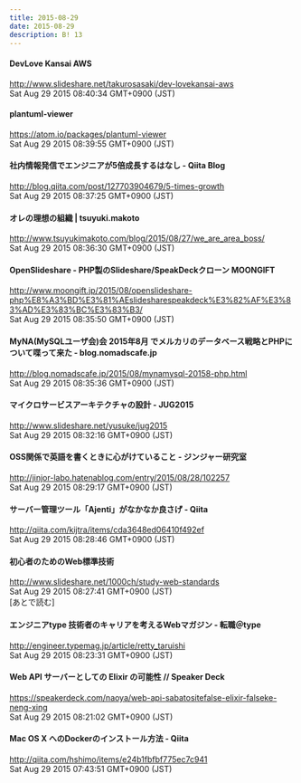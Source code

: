 ```yaml
---
title: 2015-08-29
date: 2015-08-29
description: B! 13
---
```


#### DevLove Kansai AWS
http://www.slideshare.net/takurosasaki/dev-lovekansai-aws<br>
Sat Aug 29 2015 08:40:34 GMT+0900 (JST)<br>


#### plantuml-viewer
https://atom.io/packages/plantuml-viewer<br>
Sat Aug 29 2015 08:39:55 GMT+0900 (JST)<br>


#### 社内情報発信でエンジニアが5倍成長するはなし - Qiita Blog
http://blog.qiita.com/post/127703904679/5-times-growth<br>
Sat Aug 29 2015 08:37:25 GMT+0900 (JST)<br>


#### オレの理想の組織 | tsuyuki.makoto
http://www.tsuyukimakoto.com/blog/2015/08/27/we_are_area_boss/<br>
Sat Aug 29 2015 08:36:30 GMT+0900 (JST)<br>


#### OpenSlideshare - PHP製のSlideshare/SpeakDeckクローン MOONGIFT
http://www.moongift.jp/2015/08/openslideshare-php%E8%A3%BD%E3%81%AEslidesharespeakdeck%E3%82%AF%E3%83%AD%E3%83%BC%E3%83%B3/<br>
Sat Aug 29 2015 08:35:50 GMT+0900 (JST)<br>


#### MyNA(MySQLユーザ会)会 2015年8月 でメルカリのデータベース戦略とPHPについて喋って来た - blog.nomadscafe.jp
http://blog.nomadscafe.jp/2015/08/mynamysql-20158-php.html<br>
Sat Aug 29 2015 08:35:36 GMT+0900 (JST)<br>


#### マイクロサービスアーキテクチャの設計 - JUG2015
http://www.slideshare.net/yusuke/jug2015<br>
Sat Aug 29 2015 08:32:16 GMT+0900 (JST)<br>


#### OSS関係で英語を書くときに心がけていること - ジンジャー研究室
http://jinjor-labo.hatenablog.com/entry/2015/08/28/102257<br>
Sat Aug 29 2015 08:29:17 GMT+0900 (JST)<br>


#### サーバー管理ツール「Ajenti」がなかなか良さげ - Qiita
http://qiita.com/kijtra/items/cda3648ed06410f492ef<br>
Sat Aug 29 2015 08:28:46 GMT+0900 (JST)<br>


#### 初心者のためのWeb標準技術
http://www.slideshare.net/1000ch/study-web-standards<br>
Sat Aug 29 2015 08:27:41 GMT+0900 (JST)<br>
[あとで読む]


#### エンジニアtype 技術者のキャリアを考えるWebマガジン - 転職＠type
http://engineer.typemag.jp/article/retty_taruishi<br>
Sat Aug 29 2015 08:23:31 GMT+0900 (JST)<br>


#### Web API サーバーとしての Elixir の可能性 // Speaker Deck
https://speakerdeck.com/naoya/web-api-sabatositefalse-elixir-falseke-neng-xing<br>
Sat Aug 29 2015 08:21:02 GMT+0900 (JST)<br>


#### Mac OS X へのDockerのインストール方法 - Qiita
http://qiita.com/hshimo/items/e24b1fbfbf775ec7c941<br>
Sat Aug 29 2015 07:43:51 GMT+0900 (JST)<br>



